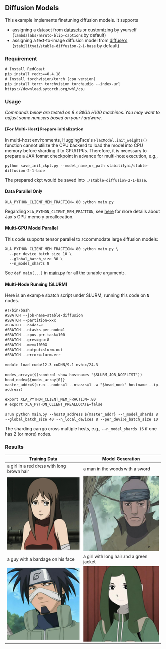 ## Diffusion Models

This example implements finetuning diffusion models. 
It supports 
* assigning a dataset from [datasets](https://github.com/huggingface/datasets) or customizing by yourself (`lambdalabs/naruto-blip-captions` by default)
* assigning a text-to-image diffusion model from [diffusers](https://github.com/huggingface/diffusers) (`stabilityai/stable-diffusion-2-1-base` by default)

### Requirement


```shell
# Install RedCoast
pip install redco==0.4.18
# Install torchvision/torch (cpu version)
pip install torch torchvision torchaudio --index-url https://download.pytorch.org/whl/cpu
```

### Usage

*Commands below are tested on 8 x 80Gb H100 machines. You may want to adjust some numbers based on your hardware.*

#### [For Multi-Host] Prepare initialization
In multi-host environments, HuggingFace's `FlaxModel.init_weights()` function cannot utilize the CPU backend to load the model into CPU memory before sharding it to GPU/TPUs. Therefore, it is necessary to prepare a JAX format checkpoint in advance for multi-host execution,
e.g.,
```
python save_init_ckpt.py --model_name_or_path stabilityai/stable-diffusion-2-1-base
```
The prepared ckpt would be saved into `./stable-diffusion-2-1-base`.


#### Data Parallel Only
```shell
XLA_PYTHON_CLIENT_MEM_FRACTION=.80 python main.py 
```
Regarding `XLA_PYTHON_CLIENT_MEM_FRACTION`, see [here](https://jax.readthedocs.io/en/latest/gpu_memory_allocation.html) for more details about Jax's GPU memory preallocation.

#### Multi-GPU Model Parallel
This code supports tensor parallel to accommodate large diffusion models:
```shell
XLA_PYTHON_CLIENT_MEM_FRACTION=.80 python main.py \
  --per_device_batch_size 10 \
  --global_batch_size 30 \
  --n_model_shards 8
```

See `def main(...)` in [main.py](main.py) for all the tunable arguments. 

#### Multi-Node Running (SLURM)

Here is an example sbatch script under SLURM, running this code on `N` nodes.
```
#!/bin/bash
#SBATCH --job-name=stable-diffusion
#SBATCH --partition=xxx
#SBATCH --nodes=N
#SBATCH --ntasks-per-node=1
#SBATCH --cpus-per-task=100
#SBATCH --gres=gpu:8
#SBATCH --mem=1000G
#SBATCH --output=slurm.out
#SBATCH --error=slurm.err

module load cuda/12.3 cuDNN/9.1 nvhpc/24.3

nodes_array=($(scontrol show hostnames "$SLURM_JOB_NODELIST"))
head_node=${nodes_array[0]}
master_addr=$(srun --nodes=1 --ntasks=1 -w "$head_node" hostname --ip-address)

export XLA_PYTHON_CLIENT_MEM_FRACTION=.80
# export XLA_PYTHON_CLIENT_PREALLOCATE=false

srun python main.py --host0_address ${master_addr} --n_model_shards 8 --global_batch_size 40 --n_local_devices 8 --per_device_batch_size 10
```
The sharding can go cross multiple hosts, e.g., `--n_model_shards 16` if one has 2 (or more) nodes.

### Results


| Training Data                                                     | Model Generation                                                                            | 
|-------------------------------------------------------------------|---------------------------------------------------------------------------------------------|
| a girl in a red dress with long brown hair                        | a man in the woods with a sword                                                             |
| <img src="results/a_girl_in_a_red_dress_with_long_brown_hair.jpg" alt="drawing" width="500"/> | <img src="results/a_man_in_the_woods_with_a_sword.jpg" alt="drawing" width="500"/>          |
| a guy with a bandage on his face                        | a girl with long hair and a green jacket                                                    |
| <img src="results/a_guy_with_a_bandage_on_his_face.jpg" alt="drawing" width="500"/> | <img src="results/a_girl_with_long_hair_and_a_green_jacket.jpg" alt="drawing" width="500"/> |

